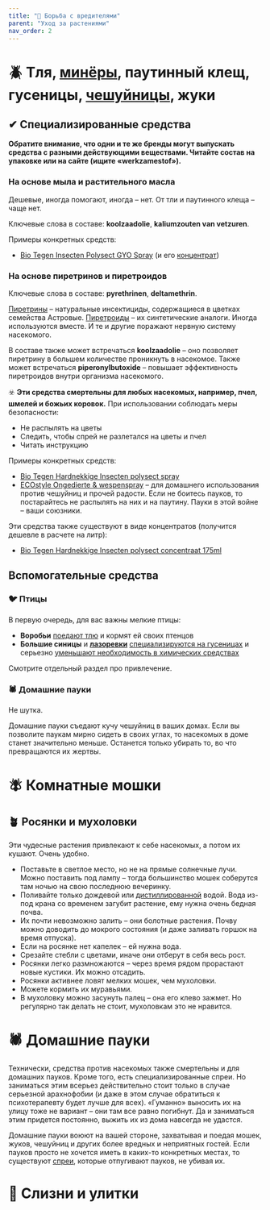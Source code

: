 ```yaml
---
title: "🐛 Борьба с вредителями"
parent: "Уход за растениями"
nav_order: 2
---
```


# 🪲 Тля, [минёры](https://ru.wikipedia.org/wiki/%D0%9C%D0%B8%D0%BD%D1%91%D1%80%D1%8B), паутинный клещ, гусеницы, [чешуйницы](https://nl.wikipedia.org/wiki/Zilvervisje), жуки

## ✔ Специализированные средства

**Обратите внимание, что одни и те же бренды могут выпускать средства с разными действующими веществами. Читайте состав на упаковке или на сайте (ищите «werkzamestof»).**

### На основе мыла и растительного масла

Дешевые, иногда помогают, иногда – нет. От тли и паутинного клеща – чаще нет.

Ключевые слова в составе: **koolzaadolie**, **kaliumzouten van vetzuren**.

Примеры конкретных средств:
- [Bio Tegen Insecten Polysect GYO Spray](https://www.pokon.nl/producten/item/pokon-tegen-insecten-spray-bio-800ml/) (и его [концентрат](https://www.pokon.nl/producten/item/pokon-tegen-insecten-concentraat-bio-200ml/))

### На основе пиретринов и пиретроидов

Ключевые слова в составе: **pyrethrinen**, **deltamethrin**.

[Пиретрины](https://ru.wikipedia.org/wiki/%D0%9F%D0%B8%D1%80%D0%B5%D1%82%D1%80%D0%B8%D0%BD%D1%8B) – натуральные инсектициды, содержащиеся в цветках семейства Астровые. [Пиретроиды](https://ru.wikipedia.org/wiki/%D0%9F%D0%B8%D1%80%D0%B5%D1%82%D1%80%D0%BE%D0%B8%D0%B4%D1%8B) – их синтетические аналоги. Иногда используются вместе. И те и другие поражают нервную систему насекомого.

В составе также может встречаться **koolzaadolie** – оно позволяет пиретрину в большем количестве проникнуть в насекомое. Также может встречаться **piperonylbutoxide** – повышает эффективность пиретроидов внутри организма насекомого.

☣️ **Эти средства смертельны для любых насекомых, например, пчел, шмелей и божьих коровок.** При использовании соблюдать меры безопасности:
- Не распылять на цветы
- Следить, чтобы спрей не разлетался на цветы и пчел
- Читать инструкцию

Примеры конкретных средств:

- [Bio Tegen Hardnekkige Insecten polysect spray](https://www.pokon.nl/producten/item/pokon-tegen-hardnekkige-insecten-polysect-spray-bio/)
- [ECOstyle Ongedierte & wespenspray](https://www.ecostyle.nl/c/problemen-en-plagen/ongedierte-wespenspray) – для домашнего использования против чешуйниц и прочей радости. Если не боитесь пауков, то постарайтесь не распылять на них и на паутину. Пауки в этой войне – ваши союзники.

Эти средства также существуют в виде концентратов (получится дешевле в расчете на литр):
- [Bio Tegen Hardnekkige Insecten polysect concentraat 175ml](https://www.pokon.nl/producten/item/pokon-tegen-hardnekkige-insecten-polysect-concentraat-bio/)

## Вспомогательные средства

### 🐦 Птицы

В первую очередь, для вас важны мелкие птицы:

- **Воробьи** [поедают тлю](https://www.horta.org/nl/tips-and-tricks/tuinvogels-helpen-je-insecten-te-bestrijden) и кормят ей своих птенцов
- **Большие синицы** и **[лазоревки](https://ru.wikipedia.org/wiki/%D0%9E%D0%B1%D1%8B%D0%BA%D0%BD%D0%BE%D0%B2%D0%B5%D0%BD%D0%BD%D0%B0%D1%8F_%D0%BB%D0%B0%D0%B7%D0%BE%D1%80%D0%B5%D0%B2%D0%BA%D0%B0)** [специализируются на гусеницах](https://www.vogelbescherming.nl/beleefdelente/blog/lezen/rupsje-nooitgenoeg) и серьезно [уменьшают необходимость в химических средствах](https://www.ncbi.nlm.nih.gov/pmc/articles/PMC1784073/)

Смотрите отдельный раздел про привлечение.

### 🕷 Домашние пауки

Не шутка.

Домашние пауки съедают кучу чешуйниц в ваших домах. Если вы позволите паукам мирно сидеть в своих углах, то насекомых в доме станет значительно меньше. Останется только убирать то, во что превращаются их жертвы.

# 🪰 Комнатные мошки

## 🪴 Росянки и мухоловки

Эти чудесные растения привлекают к себе насекомых, а потом их кушают. Очень удобно.

- Поставьте в светлое место, но не на прямые солнечные лучи. Можно поставить под лампу – тогда большинство мошек соберутся там ночью на свою последнюю вечеринку.
- Поливайте только дождевой или [дистиллированной](https://www.ah.nl/producten/product/wi460934/ah-demi-water) водой. Вода из-под крана со временем загубит растение, ему нужна очень бедная почва.
- Их почти невозможно залить – они болотные растения. Почву можно доводить до мокрого состояния (и даже заливать горшок на время отпуска).
- Если на росянке нет капелек – ей нужна вода.
- Срезайте стебли с цветами, иначе они отберут в себя весь рост.
- Росянки легко размножаются – через время рядом прорастают новые кустики. Их можно отсадить.
- Росянки активнее ловят мелких мошек, чем мухоловки.
- Можете кормить их муравьями.
- В мухоловку можно засунуть палец – она его клево зажмет. Но регулярно так делать не стоит, мухоловкам это не нравится.

# 🕷 Домашние пауки

Технически, средства против насекомых также смертельны и для домашних пауков. Кроме того, есть специализированные спреи. Но заниматься этим всерьез действительно стоит только в случае серьезной арахнофобии (и даже в этом случае обратиться к психотерапевту будет лучше для всех). «Гуманно» выносить их на улицу тоже не вариант – они там все равно погибнут. Да и заниматься этим придется постоянно, выжить их из дома навсегда не удастся.

Домашние пауки воюют на вашей стороне, захватывая и поедая мошек, жуков, чешуйниц и других более вредных и неприятных гостей. Если пауков просто не хочется иметь в каких-то конкретных местах, то существуют [спреи](https://www.vliegenvangers.nl/spinnen-spray-spray-away-100-natuurlijk), которые отпугивают пауков, не убивая их.

# 🐌 Слизни и улитки
